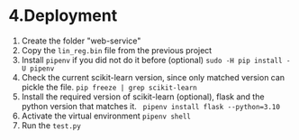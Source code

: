 # 4.Deployment
1. Create the folder "web-service"
2. Copy the `lin_reg.bin` file from the previous project
3. Install `pipenv` if you did not do it before (optional)
    `sudo -H pip install -U pipenv`
4. Check the current scikit-learn version, since only matched version can pickle the file.
    `pip freeze | grep scikit-learn`
5. Install the required version of scikit-learn (optional), flask and the python version that matches it.
    ` pipenv install flask --python=3.10`
6. Activate the virtual environment
    `pipenv shell`
6. Run the `test.py` 